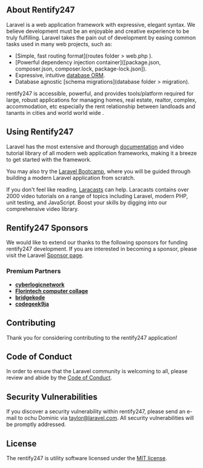 

## About Rentify247

Laravel is a web application framework with expressive, elegant syntax. We believe development must be an enjoyable and creative experience to be truly fulfilling. Laravel takes the pain out of development by easing common tasks used in many web projects, such as:

- [Simple, fast routing format](routes folder > web.php ).
- [Powerful dependency injection container]([package.json, composer.json, composer.lock, package-lock.json]).
- Expressive, intuitive [database ORM](https://laravel.com/docs/eloquent).
- Database agnostic [schema migrations](database folder > migration).

rentify247 is accessible, powerful, and provides tools/platform required for large, robust applications for managing homes, real estate, realtor, complex, accommodation, etc especially the rent relationship between landloads and tanants in cities and world world wide  .

## Using  Rentify247

Laravel has the most extensive and thorough [documentation](https://laravel.com/docs) and video tutorial library of all modern web application frameworks, making it a breeze to get started with the framework.

You may also try the [Laravel Bootcamp](https://bootcamp.laravel.com), where you will be guided through building a modern Laravel application from scratch.

If you don't feel like reading, [Laracasts](https://laracasts.com) can help. Laracasts contains over 2000 video tutorials on a range of topics including Laravel, modern PHP, unit testing, and JavaScript. Boost your skills by digging into our comprehensive video library.

## Rentify247 Sponsors

We would like to extend our thanks to the following sponsors for funding rentify247 development. If you are interested in becoming a sponsor, please visit the Laravel [Sponsor page](https://rentify247.com/sponsor).

### Premium Partners

- **[cyberlogicnetwork](https://cyberlogicnetwork.com/)**
- **[Florintech computer collage](https://florintechcomputercollage.com)**
- **[bridgekode](https://bridgekode.com)**
- **[codegeek9ja](https://codegeek9ja.com)**


## Contributing

Thank you for considering contributing to the rentify247 application! 

## Code of Conduct

In order to ensure that the Laravel community is welcoming to all, please review and abide by the [Code of Conduct](https://laravel.com/docs/contributions#code-of-conduct).

## Security Vulnerabilities

If you discover a security vulnerability within rentify247, please send an e-mail to ochu Dominic via [taylor@laravel.com](mailto:ochu@rentify247.com). All security vulnerabilities will be promptly addressed.

## License

The rentify247 is utility software licensed under the [MIT license](https://opensource.org/licenses/MIT).
